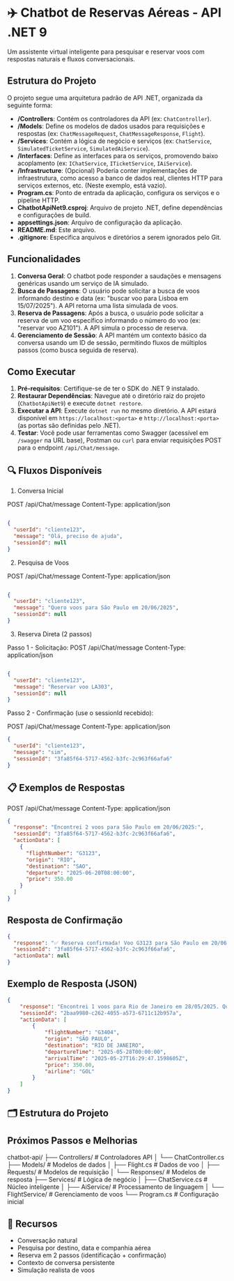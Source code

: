 # ✈️ Chatbot de Reservas Aéreas - API .NET 9

Um assistente virtual inteligente para pesquisar e reservar voos com respostas naturais e fluxos conversacionais.

## Estrutura do Projeto

O projeto segue uma arquitetura padrão de API .NET, organizada da seguinte forma:

- **/Controllers**: Contém os controladores da API (ex: `ChatController`).
- **/Models**: Define os modelos de dados usados para requisições e respostas (ex: `ChatMessageRequest`, `ChatMessageResponse`, `Flight`).
- **/Services**: Contém a lógica de negócio e serviços (ex: `ChatService`, `SimulatedTicketService`, `SimulatedAiService`).
- **/Interfaces**: Define as interfaces para os serviços, promovendo baixo acoplamento (ex: `IChatService`, `ITicketService`, `IAiService`).
- **/Infrastructure**: (Opcional) Poderia conter implementações de infraestrutura, como acesso a banco de dados real, clientes HTTP para serviços externos, etc. (Neste exemplo, está vazio).
- **Program.cs**: Ponto de entrada da aplicação, configura os serviços e o pipeline HTTP.
- **ChatbotApiNet9.csproj**: Arquivo de projeto .NET, define dependências e configurações de build.
- **appsettings.json**: Arquivo de configuração da aplicação.
- **README.md**: Este arquivo.
- **.gitignore**: Especifica arquivos e diretórios a serem ignorados pelo Git.

## Funcionalidades

1.  **Conversa Geral**: O chatbot pode responder a saudações e mensagens genéricas usando um serviço de IA simulado.
2.  **Busca de Passagens**: O usuário pode solicitar a busca de voos informando destino e data (ex: "buscar voo para Lisboa em 15/07/2025"). A API retorna uma lista simulada de voos.
3.  **Reserva de Passagens**: Após a busca, o usuário pode solicitar a reserva de um voo específico informando o número do voo (ex: "reservar voo AZ101"). A API simula o processo de reserva.
4.  **Gerenciamento de Sessão**: A API mantém um contexto básico da conversa usando um ID de sessão, permitindo fluxos de múltiplos passos (como busca seguida de reserva).

## Como Executar

1.  **Pré-requisitos**: Certifique-se de ter o SDK do .NET 9 instalado.
2.  **Restaurar Dependências**: Navegue até o diretório raiz do projeto (`ChatbotApiNet9`) e execute `dotnet restore`.
3.  **Executar a API**: Execute `dotnet run` no mesmo diretório. A API estará disponível em `https://localhost:<porta>` e `http://localhost:<porta>` (as portas são definidas pelo .NET).
4.  **Testar**: Você pode usar ferramentas como Swagger (acessível em `/swagger` na URL base), Postman ou `curl` para enviar requisições POST para o endpoint `/api/Chat/message`.

## 🔍 Fluxos Disponíveis
1. Conversa Inicial

POST /api/Chat/message
Content-Type: application/json
```json

{
  "userId": "cliente123",
  "message": "Olá, preciso de ajuda",
  "sessionId": null
}
```

2. Pesquisa de Voos
   
POST /api/Chat/message
Content-Type: application/json
```json

{
  "userId": "cliente123",
  "message": "Quero voos para São Paulo em 20/06/2025",
  "sessionId": null
}
```

3. Reserva Direta (2 passos)
   
Passo 1 - Solicitação:
POST /api/Chat/message
Content-Type: application/json
```json

{
  "userId": "cliente123",
  "message": "Reservar voo LA303",
  "sessionId": null
}
```

Passo 2 - Confirmação (use o sessionId recebido):

POST /api/Chat/message
Content-Type: application/json

```json
{
  "userId": "cliente123",
  "message": "sim",
  "sessionId": "3fa85f64-5717-4562-b3fc-2c963f66afa6"
}
```

## 📋 Exemplos de Respostas

POST /api/Chat/message
Content-Type: application/json

```json
{
  "response": "Encontrei 2 voos para São Paulo em 20/06/2025:",
  "sessionId": "3fa85f64-5717-4562-b3fc-2c963f66afa6",
  "actionData": [
    {
      "flightNumber": "G3123",
      "origin": "RIO",
      "destination": "SAO",
      "departure": "2025-06-20T08:00:00",
      "price": 350.00
    }
  ]
}
```
## Resposta de Confirmação

```json
{
  "response": "✅ Reserva confirmada! Voo G3123 para São Paulo em 20/06. Nº do pedido: RES-2025-789",
  "sessionId": "3fa85f64-5717-4562-b3fc-2c963f66afa6",
  "actionData": null
}
```

## Exemplo de Resposta (JSON)

```json
{
    "response": "Encontrei 1 voos para Rio de Janeiro em 28/05/2025. Qual você gostaria de reservar? (Informe o número do voo)",
    "sessionId": "2baa9980-c262-4055-a573-6711c12b957a",
    "actionData": [
        {
            "flightNumber": "G3404",
            "origin": "SÃO PAULO",
            "destination": "RIO DE JANEIRO",
            "departureTime": "2025-05-28T00:00:00",
            "arrivalTime": "2025-05-27T16:29:47.1598605Z",
            "price": 350.00,
            "airline": "GOL"
        }
    ]
}
```

## 🗂 Estrutura do Projeto

## Próximos Passos e Melhorias
chatbot-api/
├── Controllers/          # Controladores API
│   └── ChatController.cs
├── Models/              # Modelos de dados
│   ├── Flight.cs        # Dados de voo
│   ├── Requests/        # Modelos de requisição
│   └── Responses/       # Modelos de resposta
├── Services/            # Lógica de negócio
│   ├── ChatService.cs   # Núcleo inteligente
│   ├── AiService/       # Processamento de linguagem
│   └── FlightService/   # Gerenciamento de voos
└── Program.cs           # Configuração inicial

## 🌟 Recursos
- Conversação natural
- Pesquisa por destino, data e companhia aérea
- Reserva em 2 passos (identificação + confirmação)
- Contexto de conversa persistente
- Simulação realista de voos

